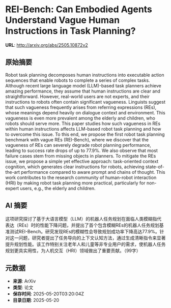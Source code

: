 # REI-Bench: Can Embodied Agents Understand Vague Human Instructions in Task Planning?

**URL**: http://arxiv.org/abs/2505.10872v2

## 原始摘要

Robot task planning decomposes human instructions into executable action
sequences that enable robots to complete a series of complex tasks. Although
recent large language model (LLM)-based task planners achieve amazing
performance, they assume that human instructions are clear and straightforward.
However, real-world users are not experts, and their instructions to robots
often contain significant vagueness. Linguists suggest that such vagueness
frequently arises from referring expressions (REs), whose meanings depend
heavily on dialogue context and environment. This vagueness is even more
prevalent among the elderly and children, who robots should serve more. This
paper studies how such vagueness in REs within human instructions affects
LLM-based robot task planning and how to overcome this issue. To this end, we
propose the first robot task planning benchmark with vague REs (REI-Bench),
where we discover that the vagueness of REs can severely degrade robot planning
performance, leading to success rate drops of up to 77.9%. We also observe that
most failure cases stem from missing objects in planners. To mitigate the REs
issue, we propose a simple yet effective approach: task-oriented context
cognition, which generates clear instructions for robots, achieving
state-of-the-art performance compared to aware prompt and chains of thought.
This work contributes to the research community of human-robot interaction
(HRI) by making robot task planning more practical, particularly for non-expert
users, e.g., the elderly and children.


## AI 摘要

这项研究探讨了基于大语言模型（LLM）的机器人任务规划在面临人类模糊指代表达（REs）时的性能下降问题，并提出了首个包含模糊REs的机器人任务规划基准测试REI-Bench。研究发现REs的模糊性会导致规划成功率下降高达77.9%。针对这一问题，研究者提出了任务导向的上下文认知方法，通过生成清晰指令来显著提升规划性能。该工作特别关注老年人和儿童等非专业用户的需求，使机器人任务规划更具实用性，为人机交互（HRI）领域做出了重要贡献。（99字）

## 元数据

- **来源**: ArXiv
- **类型**: 论文
- **保存时间**: 2025-05-20T03:20:04Z
- **目录日期**: 2025-05-20
